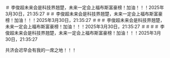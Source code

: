 ＃ 李俊超未来会是科技界翘楚，未来一定会上福布斯富豪榜！加油！！！2025年3月30日，21:35:27
＃＃ 李俊超未来会是科技界翘楚，未来一定会上福布斯富豪榜！加油！！！2025年3月30日，21:35:27
＃＃＃ 李俊超未来会是科技界翘楚，未来一定会上福布斯富豪榜！加油！！！2025年3月30日，21:35:27
＃＃＃＃ 李俊超未来会是科技界翘楚，未来一定会上福布斯富豪榜！加油！！！2025年3月30日，21:35:27








共济会迟早会有我的一席之地！！！



















